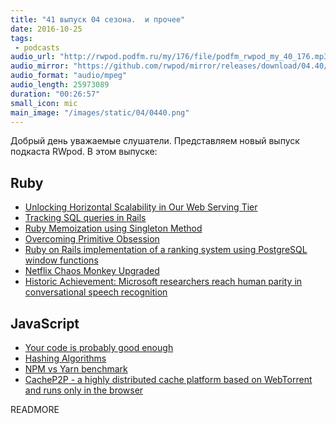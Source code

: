 ```yaml
---
title: "41 выпуск 04 сезона.  и прочее"
date: 2016-10-25
tags:
 - podcasts
audio_url: "http://rwpod.podfm.ru/my/176/file/podfm_rwpod_my_40_176.mp3"
audio_mirror: "https://github.com/rwpod/mirror/releases/download/04.40/0440.mp3"
audio_format: "audio/mpeg"
audio_length: 25973089
duration: "00:26:57"
small_icon: mic
main_image: "/images/static/04/0440.png"
---
```


Добрый день уважаемые слушатели. Представляем новый выпуск подкаста RWpod. В этом выпуске:

## Ruby

 - [Unlocking Horizontal Scalability in Our Web Serving Tier](https://medium.com/airbnb-engineering/unlocking-horizontal-scalability-in-our-web-serving-tier-d907449cdbcf)
 - [Tracking SQL queries in Rails](http://stevenyue.com/blogs/tracking-sql-queries-in-rails/)
 - [Ruby Memoization using Singleton Method](http://www.techoalien.com/2016/10/ruby-memoization-using-singleton-method.html)
 - [Overcoming Primitive Obsession](https://blog.dnsimple.com/2016/10/overcoming-primitive-obsession/)
 - [Ruby on Rails implementation of a ranking system using PostgreSQL window functions](http://naturaily.com/blog/post/ruby-on-rails-implementation-of-a-ranking-system-using-postgresql-window-functions)
 - [Netflix Chaos Monkey Upgraded](http://techblog.netflix.com/2016/10/netflix-chaos-monkey-upgraded.html)
 - [Historic Achievement: Microsoft researchers reach human parity in conversational speech recognition](http://blogs.microsoft.com/next/2016/10/18/historic-achievement-microsoft-researchers-reach-human-parity-conversational-speech-recognition/)

## JavaScript

 - [Your code is probably good enough](https://medium.com/front-end-hacking/your-code-is-probably-good-enough-5d15b4df5ac6)
 - [Hashing Algorithms](https://blog.jscrambler.com/hashing-algorithms/)
 - [NPM vs Yarn benchmark](https://www.berriart.com/blog/2016/10/npm-yarn-benchmark/)
 - [CacheP2P - a highly distributed cache platform based on WebTorrent and runs only in the browser](http://www.cachep2p.com/)

READMORE

